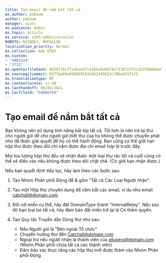 ```yaml
---
title: Tạo email để nắm bắt tất cả
ms.author: pebaum
author: pebaum
manager: scotv
ms.audience: Admin
ms.topic: article
ms.service: o365-administration
ROBOTS: NOINDEX, NOFOLLOW
localization_priority: Normal
ms.collection: Adm_O365
ms.custom:
- "9001524"
- "3732"
ms.openlocfilehash: 0d20f7bcffa3be43fc6186a938bf4a7338722f5cd225b860da6357398db26a69
ms.sourcegitcommit: b5f7da89a650d2915dc652449623c78be6247175
ms.translationtype: MT
ms.contentlocale: vi-VN
ms.lasthandoff: 08/05/2021
ms.locfileid: "54080768"
---
```

# <a name="create-an-email-catch-all"></a>Tạo email để nắm bắt tất cả

Bạn không nên sử dụng tính năng bắt kịp tất cả. Tốt hơn là nên trả lại thư cho người gửi để cho người gửi biết thư của họ không thể được chuyển phát như đã được giải quyết để họ có thể hành động. Bạn cũng có thể giới hạn hộp thư được theo dõi chỉ nắm được địa chỉ email hợp lệ trước đây. 

Mọi lưu lượng hộp thư đều sẽ nhận được một loại thư rác tốt và cuối cùng có thể sẽ điền vào nếu không được theo dõi chặt chẽ. (Có giới hạn nhận được.) 

Nếu bạn quyết định tiếp tục, hãy làm theo các bước sau:

1. Tạo Nhóm Phân phối Động để & gồm "Tất cả Các Loại Người nhận".

2. Tạo một Hộp thư chuyên dụng để nắm bắt các email, ví dụ như email catchall@domain.com.

3. Đối với miền cụ thể, hãy đặt DomainType thành "InternalRelay". Nếu sau đó bạn loại bỏ tất cả, hãy đảm bảo đặt miền trở lại là Có thẩm quyền.

4. Tạo Quy tắc Truyền dẫn Dòng thư như sau:

    - Nếu Người gửi là "Bên ngoài Tổ chức"
    - Chuyển hướng thư đến Catchall@domain.com
    - Ngoại trừ nếu người nhận là thành viên của allusers@domain.com (Nhóm Phân phối chứa tất cả các thành viên)
    - Đảm bảo xác thực rằng các hộp thư mới được thêm vào Nhóm Phân phối Động
